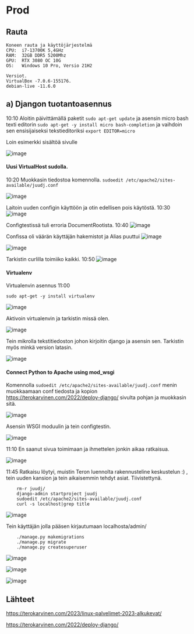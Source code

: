 # Prod

## Rauta

    Koneen rauta ja käyttöjärjestelmä
    CPU:  i7-13700K 5,4GHz
    RAM:  32GB DDR5 5200Mhz
    GPU:  RTX 3080 OC 10G
    OS:   Windows 10 Pro, Versio 21H2
    
    Versiot. 
    VirtualBox -7.0.6-155176.
    debian-live -11.6.0
    

## a) Djangon tuotantoasennus
10:10
Aloitin päivittämällä paketit ``sudo apt-get update`` ja asensin micro bash texti editorin ``sudo apt-get -y install micro bash-completion`` ja vaihdoin sen ensisijaiseksi tekstieditoriksi ``export EDITOR=micro``

Loin esimerkki sisältöä sivulle

![image](https://user-images.githubusercontent.com/122887067/222375625-90b70d52-e4bb-4f3d-a569-a05cd7b580ac.png)

#### Uusi VirtualHost sudolla.
10:20
Muokkasin tiedostoa komennolla.
``sudoedit /etc/apache2/sites-available/juudj.conf``

![image](https://user-images.githubusercontent.com/122887067/222376887-389a9834-4f03-4a80-8a45-54d9d565cec0.png)

Laitoin uuden configin käyttöön ja otin edellisen pois käytöstä.
10:30
![image](https://user-images.githubusercontent.com/122887067/222378153-acd25020-4fcf-468a-a118-46ac67eae001.png)

Configtestissä tuli erroria DocumentRootista.
10:40
![image](https://user-images.githubusercontent.com/122887067/222379002-534a0bfb-0312-47bc-b0fb-85ca6d46fda6.png)

Confissa oli väärän käyttäjän hakemistot ja Alias puuttui 
![image](https://user-images.githubusercontent.com/122887067/222380166-4271c8b4-1867-40fd-8edc-0c13b9c784a8.png)

![image](https://user-images.githubusercontent.com/122887067/222379049-014adf12-5bbb-4a73-9661-fad8eddb5467.png)

Tarkistin curlilla toimiiko kaikki. 10:50
![image](https://user-images.githubusercontent.com/122887067/222381169-01cc299b-7359-46b1-9c22-21eacdf65ca9.png)

#### Virtualenv
Virtualenvin asennus 11:00

``sudo apt-get -y install virtualenv``

![image](https://user-images.githubusercontent.com/122887067/222382192-878a6eb7-c7d7-456d-9e1d-a8269d5a5569.png)

Aktivoin virtualenvin ja tarkistin missä olen.

![image](https://user-images.githubusercontent.com/122887067/222382448-4c86b9db-a87c-4ac6-864e-1029a2b4dad0.png)

Tein mikrolla tekstitiedoston johon kirjoitin django ja asensin sen. Tarkistin myös minkä version latasin.

![image](https://user-images.githubusercontent.com/122887067/222382926-c708558b-e60c-4d12-95d9-aeadc482e8c7.png)

#### Connect Python to Apache using mod_wsgi

Komennolla ``sudoedit /etc/apache2/sites-available/juudj.conf`` menin muokkaamaan conf tiedosta ja kopion https://terokarvinen.com/2022/deploy-django/ sivulta pohjan ja muokkasin sitä.

![image](https://user-images.githubusercontent.com/122887067/222387695-be74ebcf-550b-41b7-8a6b-6a98e5b48e14.png)

Asensin WSGI moduulin ja tein configtestin.

![image](https://user-images.githubusercontent.com/122887067/222384240-521acbd6-e7d4-41cd-9dc3-de7fd20a58c6.png)

11:10
En saanut sivua toimimaan ja ihmettelen jonkin aikaa ratkaisua.

![image](https://user-images.githubusercontent.com/122887067/222391100-3e436de7-983e-4ba6-8d88-9141b6fc564d.png)

11:45
Ratkaisu löytyi, muistin Teron luennolta rakennusteline keskustelun :) , tein uuden kansion ja tein aikaisemmin tehdyt asiat. Tiivistettynä.

        rm-r juudj/
        django-admin startproject juudj
        sudoedit /etc/apache2/sites-available/juudj.conf
        curl -s localhost|grep title
        
![image](https://user-images.githubusercontent.com/122887067/222393168-cc0c39e5-52fa-4d70-9943-4e1117244ca4.png)

Tein käyttäjän jolla pääsen kirjautumaan localhosta/admin/

        ./manage.py makemigrations
        ./manage.py migrate
        ./manage.py createsuperuser

![image](https://user-images.githubusercontent.com/122887067/222395212-133ef18b-941f-4ce0-9bab-fa3f5b4744ab.png)

![image](https://user-images.githubusercontent.com/122887067/222395835-39a60b2f-c297-4625-814c-871f98df10e2.png)

![image](https://user-images.githubusercontent.com/122887067/222396362-a22de406-6713-41db-9652-6de42dd5427b.png)

## Lähteet

https://terokarvinen.com/2023/linux-palvelimet-2023-alkukevat/

https://terokarvinen.com/2022/deploy-django/
